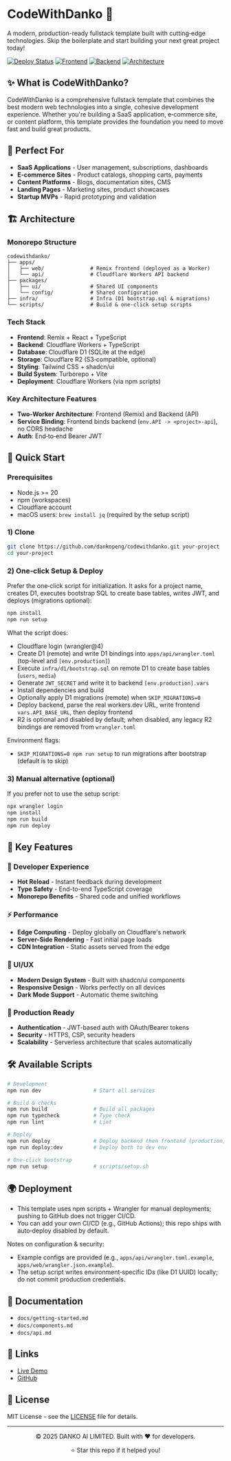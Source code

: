 # CodeWithDanko 🚀

A modern, production-ready fullstack template built with cutting‑edge technologies. Skip the boilerplate and start building your next great project today!

[![Deploy Status](https://img.shields.io/badge/Deploy-Success-brightgreen)](https://codewithdanko.tidepeng.workers.dev)
[![Frontend](https://img.shields.io/badge/Frontend-Remix-blue)](https://remix.run)
[![Backend](https://img.shields.io/badge/Backend-Cloudflare%20Workers-orange)](https://workers.cloudflare.com)
[![Architecture](https://img.shields.io/badge/Architecture-Monorepo-purple)](https://turbo.build)

## ✨ What is CodeWithDanko?

CodeWithDanko is a comprehensive fullstack template that combines the best modern web technologies into a single, cohesive development experience. Whether you're building a SaaS application, e‑commerce site, or content platform, this template provides the foundation you need to move fast and build great products.

## 🎯 Perfect For

- **SaaS Applications** - User management, subscriptions, dashboards
- **E-commerce Sites** - Product catalogs, shopping carts, payments
- **Content Platforms** - Blogs, documentation sites, CMS
- **Landing Pages** - Marketing sites, product showcases
- **Startup MVPs** - Rapid prototyping and validation

## 🏗️ Architecture

### Monorepo Structure
```
codewithdanko/
├── apps/
│   ├── web/               # Remix frontend (deployed as a Worker)
│   └── api/               # Cloudflare Workers API backend
├── packages/
│   ├── ui/                # Shared UI components
│   └── config/            # Shared configuration
├── infra/                 # Infra (D1 bootstrap.sql & migrations)
└── scripts/               # Build & one‑click setup scripts
```

### Tech Stack
- **Frontend**: Remix + React + TypeScript
- **Backend**: Cloudflare Workers + TypeScript
- **Database**: Cloudflare D1 (SQLite at the edge)
- **Storage**: Cloudflare R2 (S3‑compatible, optional)
- **Styling**: Tailwind CSS + shadcn/ui
- **Build System**: Turborepo + Vite
- **Deployment**: Cloudflare Workers (via npm scripts)

### Key Architecture Features
- **Two‑Worker Architecture**: Frontend (Remix) and Backend (API)
- **Service Binding**: Frontend binds backend (`env.API -> <project>-api`), no CORS headache
- **Auth**: End‑to‑end Bearer JWT

## 🚀 Quick Start

### Prerequisites
- Node.js >= 20
- npm (workspaces)
- Cloudflare account
- macOS users: `brew install jq` (required by the setup script)

### 1) Clone
```bash
git clone https://github.com/dankopeng/codewithdanko.git your-project
cd your-project
```

### 2) One‑click Setup & Deploy
Prefer the one‑click script for initialization. It asks for a project name, creates D1, executes bootstrap SQL to create base tables, writes JWT, and deploys (migrations optional):
```bash
npm install
npm run setup
```

What the script does:
- Cloudflare login (wrangler@4)
- Create D1 (remote) and write D1 bindings into `apps/api/wrangler.toml` (top-level and `[env.production]`)
- Execute `infra/d1/bootstrap.sql` on remote D1 to create base tables (`users`, `media`)
- Generate `JWT_SECRET` and write it to backend `[env.production].vars`
- Install dependencies and build
- Optionally apply D1 migrations (remote) when `SKIP_MIGRATIONS=0`
- Deploy backend, parse the real workers.dev URL, write frontend `vars.API_BASE_URL`, then deploy frontend
- R2 is optional and disabled by default; when disabled, any legacy R2 bindings are removed from `wrangler.toml`

Environment flags:
- `SKIP_MIGRATIONS=0 npm run setup` to run migrations after bootstrap (default is to skip)

### 3) Manual alternative (optional)
If you prefer not to use the setup script:
```bash
npx wrangler login
npm install
npm run build
npm run deploy
```

## 🌟 Key Features

### 🔧 Developer Experience
- **Hot Reload** - Instant feedback during development
- **Type Safety** - End-to-end TypeScript coverage
- **Monorepo Benefits** - Shared code and unified workflows

### ⚡ Performance
- **Edge Computing** - Deploy globally on Cloudflare's network
- **Server-Side Rendering** - Fast initial page loads
- **CDN Integration** - Static assets served from the edge

### 🎨 UI/UX
- **Modern Design System** - Built with shadcn/ui components
- **Responsive Design** - Works perfectly on all devices
- **Dark Mode Support** - Automatic theme switching

### 🔐 Production Ready
- **Authentication** - JWT-based auth with OAuth/Bearer tokens
- **Security** - HTTPS, CSP, security headers
- **Scalability** - Serverless architecture that scales automatically

## 🛠️ Available Scripts

```bash
# Development
npm run dev                 # Start all services

# Build & checks
npm run build               # Build all packages
npm run typecheck           # Type check
npm run lint                # Lint

# Deploy
npm run deploy              # Deploy backend then frontend (production)
npm run deploy:dev          # Deploy both to dev env

# One‑click bootstrap
npm run setup               # scripts/setup.sh
```

## 🌍 Deployment

- This template uses npm scripts + Wrangler for manual deployments; pushing to GitHub does not trigger CI/CD.
- You can add your own CI/CD (e.g., GitHub Actions); this repo ships with auto‑deploy disabled by default.

Notes on configuration & security:
- Example configs are provided (e.g., `apps/api/wrangler.toml.example`, `apps/web/wrangler.json.example`).
- The setup script writes environment‑specific IDs (like D1 UUID) locally; do not commit production credentials.

## 📖 Documentation

- `docs/getting-started.md`
- `docs/components.md`
- `docs/api.md`

## 🔗 Links

- [Live Demo](https://codewithdanko.tidepeng.workers.dev)
- [GitHub](https://github.com/dankopeng/codewithdanko)

## 📄 License

MIT License - see the [LICENSE](LICENSE) file for details.

---

<div align="center">
  <p>© 2025 DANKO AI LIMITED. Built with ❤️ for developers.</p>
  <p>⭐ Star this repo if it helped you!</p>
</div>
